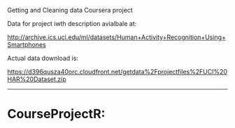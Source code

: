 Getting and Cleaning data Coursera project

Data for project iwth description avialbale at:

http://archive.ics.uci.edu/ml/datasets/Human+Activity+Recognition+Using+Smartphones

Actual data download is:

https://d396qusza40orc.cloudfront.net/getdata%2Fprojectfiles%2FUCI%20HAR%20Dataset.zip

-------------------------------------------------
# CourseProjectR:
